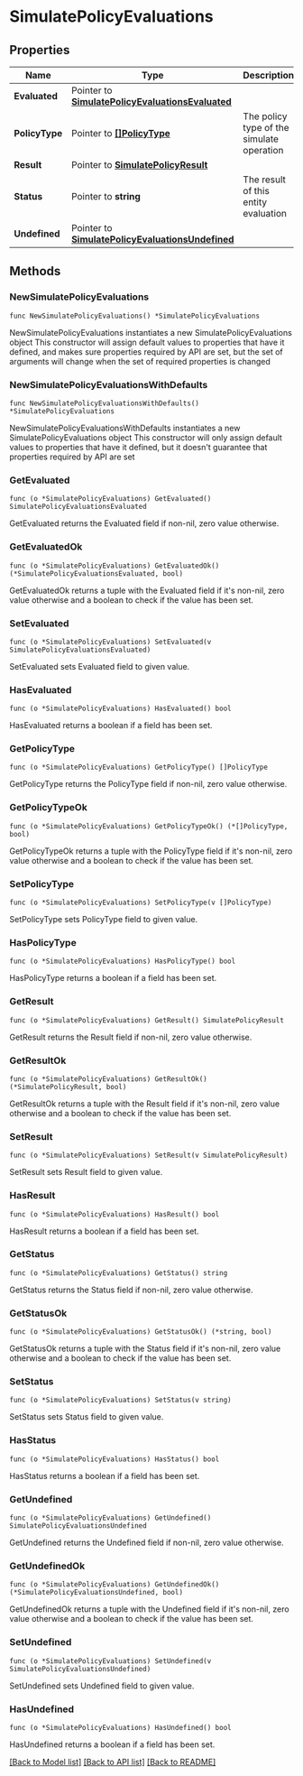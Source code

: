 # SimulatePolicyEvaluations

## Properties

Name | Type | Description | Notes
------------ | ------------- | ------------- | -------------
**Evaluated** | Pointer to [**SimulatePolicyEvaluationsEvaluated**](SimulatePolicyEvaluationsEvaluated.md) |  | [optional] 
**PolicyType** | Pointer to [**[]PolicyType**](PolicyType.md) | The policy type of the simulate operation | [optional] 
**Result** | Pointer to [**SimulatePolicyResult**](SimulatePolicyResult.md) |  | [optional] 
**Status** | Pointer to **string** | The result of this entity evaluation | [optional] 
**Undefined** | Pointer to [**SimulatePolicyEvaluationsUndefined**](SimulatePolicyEvaluationsUndefined.md) |  | [optional] 

## Methods

### NewSimulatePolicyEvaluations

`func NewSimulatePolicyEvaluations() *SimulatePolicyEvaluations`

NewSimulatePolicyEvaluations instantiates a new SimulatePolicyEvaluations object
This constructor will assign default values to properties that have it defined,
and makes sure properties required by API are set, but the set of arguments
will change when the set of required properties is changed

### NewSimulatePolicyEvaluationsWithDefaults

`func NewSimulatePolicyEvaluationsWithDefaults() *SimulatePolicyEvaluations`

NewSimulatePolicyEvaluationsWithDefaults instantiates a new SimulatePolicyEvaluations object
This constructor will only assign default values to properties that have it defined,
but it doesn't guarantee that properties required by API are set

### GetEvaluated

`func (o *SimulatePolicyEvaluations) GetEvaluated() SimulatePolicyEvaluationsEvaluated`

GetEvaluated returns the Evaluated field if non-nil, zero value otherwise.

### GetEvaluatedOk

`func (o *SimulatePolicyEvaluations) GetEvaluatedOk() (*SimulatePolicyEvaluationsEvaluated, bool)`

GetEvaluatedOk returns a tuple with the Evaluated field if it's non-nil, zero value otherwise
and a boolean to check if the value has been set.

### SetEvaluated

`func (o *SimulatePolicyEvaluations) SetEvaluated(v SimulatePolicyEvaluationsEvaluated)`

SetEvaluated sets Evaluated field to given value.

### HasEvaluated

`func (o *SimulatePolicyEvaluations) HasEvaluated() bool`

HasEvaluated returns a boolean if a field has been set.

### GetPolicyType

`func (o *SimulatePolicyEvaluations) GetPolicyType() []PolicyType`

GetPolicyType returns the PolicyType field if non-nil, zero value otherwise.

### GetPolicyTypeOk

`func (o *SimulatePolicyEvaluations) GetPolicyTypeOk() (*[]PolicyType, bool)`

GetPolicyTypeOk returns a tuple with the PolicyType field if it's non-nil, zero value otherwise
and a boolean to check if the value has been set.

### SetPolicyType

`func (o *SimulatePolicyEvaluations) SetPolicyType(v []PolicyType)`

SetPolicyType sets PolicyType field to given value.

### HasPolicyType

`func (o *SimulatePolicyEvaluations) HasPolicyType() bool`

HasPolicyType returns a boolean if a field has been set.

### GetResult

`func (o *SimulatePolicyEvaluations) GetResult() SimulatePolicyResult`

GetResult returns the Result field if non-nil, zero value otherwise.

### GetResultOk

`func (o *SimulatePolicyEvaluations) GetResultOk() (*SimulatePolicyResult, bool)`

GetResultOk returns a tuple with the Result field if it's non-nil, zero value otherwise
and a boolean to check if the value has been set.

### SetResult

`func (o *SimulatePolicyEvaluations) SetResult(v SimulatePolicyResult)`

SetResult sets Result field to given value.

### HasResult

`func (o *SimulatePolicyEvaluations) HasResult() bool`

HasResult returns a boolean if a field has been set.

### GetStatus

`func (o *SimulatePolicyEvaluations) GetStatus() string`

GetStatus returns the Status field if non-nil, zero value otherwise.

### GetStatusOk

`func (o *SimulatePolicyEvaluations) GetStatusOk() (*string, bool)`

GetStatusOk returns a tuple with the Status field if it's non-nil, zero value otherwise
and a boolean to check if the value has been set.

### SetStatus

`func (o *SimulatePolicyEvaluations) SetStatus(v string)`

SetStatus sets Status field to given value.

### HasStatus

`func (o *SimulatePolicyEvaluations) HasStatus() bool`

HasStatus returns a boolean if a field has been set.

### GetUndefined

`func (o *SimulatePolicyEvaluations) GetUndefined() SimulatePolicyEvaluationsUndefined`

GetUndefined returns the Undefined field if non-nil, zero value otherwise.

### GetUndefinedOk

`func (o *SimulatePolicyEvaluations) GetUndefinedOk() (*SimulatePolicyEvaluationsUndefined, bool)`

GetUndefinedOk returns a tuple with the Undefined field if it's non-nil, zero value otherwise
and a boolean to check if the value has been set.

### SetUndefined

`func (o *SimulatePolicyEvaluations) SetUndefined(v SimulatePolicyEvaluationsUndefined)`

SetUndefined sets Undefined field to given value.

### HasUndefined

`func (o *SimulatePolicyEvaluations) HasUndefined() bool`

HasUndefined returns a boolean if a field has been set.


[[Back to Model list]](../README.md#documentation-for-models) [[Back to API list]](../README.md#documentation-for-api-endpoints) [[Back to README]](../README.md)


